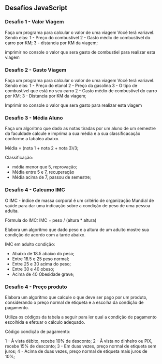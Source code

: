 ## Desafios JavaScript

### Desafio 1 - Valor Viagem

Faça um programa para calcular o valor de uma viagem
 Você terá variavel. Sendo elas:
1 - Preço do combustível
2 - Gasto médio de combustível do carro por KM;
3 - distancia por KM da viagem;

imprimir no console  o valor que sera gasto de combustiel para realizar esta viagem

### Desafio 2 -  Gasto Viagem 

Faça um programa para calcular o valor de uma viagem
 Você terá variavel. Sendo elas:
1 - Preço do etanol
2 - Preço da gasolina
3 - O tipo de combustível que está no seu carro
2 - Gasto médio de combustível do carro por KM;
3 - Distancia por KM da viagem;

Imprimir no console  o valor que sera gasto para realizar esta viagem

### Desafio 3 - Média Aluno

Faça um algoritmo que dado as notas tiradas por um  aluno de um semestre da faculdade calcule e imprima a sua média  e a sua classificacação conforme a tabalea abaixo.

Média = (nota 1 + nota 2 + nota 3)/3;

Classificação:
- média menor que 5, reprovação;
- Média entre 5 e 7, recuperação
- Média acima de 7, passou de semestre;

### Desafio 4 - Calcumo IMC

O IMC - índice de massa corporal é um critério de organização Mundial de saúde para dar uma indicação sobre a condição de peso de uma pessoa adulta.

Fórmula do IMC:
IMC  = peso / (altura * altura)

Elabora um algoritmo que dado peso e a altura de um adulto mostre sua condição de acordo com a tarde abaixo.

IMC em adulto condição:
- Abaixo de 18.5 abaixo do peso;
- Entre 18.5 e 25 peso normal;
- Entre 25 e 30 acima do peso;
- Entre 30 e 40 obeso;
- Acima de 40 Obesidade grave;

### Desafio 4 - Preço produto

Elabora um algoritmo que calcule o que deve ser pago por um produto, considerando o preço normal de etiqueta e a escolha da condição de pagamento.

Utiliza os códigos da tabela a seguir para ler qual a condição de pagamento escolhida e efetuar o cálculo adequado.

Código condição de pagamento:

1 - Á vista débito, recebe 10% de desconto;
2 - À vista no dinheiro ou PIX, recebe 15% de desconto;
3 - Em duas vezes, preço normal de etiqueta sem juros;
4 - Acima de duas vezes, preço normal de etiqueta mais juros de 10%;


